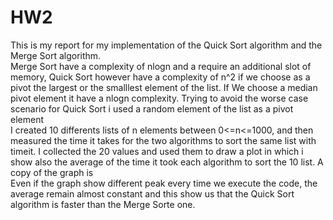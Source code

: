 # HW2
This is my report for my implementation of the Quick Sort algorithm and the Merge Sort algorithm. <br>
Merge Sort have a complexity of nlogn and a require an additional slot of memory, Quick Sort however have a complexity of n^2 if we choose as a pivot the largest or the smalllest element of the list. If We choose a median pivot element it have a nlogn complexity. Trying to avoid the worse case scenario for Quick Sort i used a random element of the list as a pivot element<br>
I created 10 differents lists of n elements between 0<=n<=1000, and then measured the time it takes for the two algorithms to sort the same list with timeit. I collected the 20 values and used them to draw a plot in which i show also the average of the time it took each algorithm to sort the 10 list. A copy of the graph is <br>
Even if the graph show different peak every time we execute the code, the average remain almost constant and this show us that the Quick Sort algorithm is faster than the Merge Sorte one.
